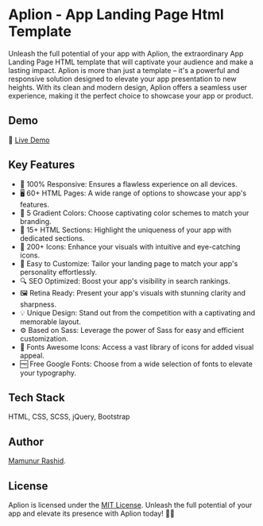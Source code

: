# Aplion - App Landing Page Html Template

Unleash the full potential of your app with Aplion, the extraordinary App Landing Page HTML template that will captivate your audience and make a lasting impact. Aplion is more than just a template – it's a powerful and responsive solution designed to elevate your app presentation to new heights. With its clean and modern design, Aplion offers a seamless user experience, making it the perfect choice to showcase your app or product.

## Demo
🔗 [Live Demo](https://mamunverse.github.io/Applion-App-Landing-Page-Html-Template/)

## Key Features

- 📱 100% Responsive: Ensures a flawless experience on all devices.
- 🖥️ 60+ HTML Pages: A wide range of options to showcase your app's features.
- 🌈 5 Gradient Colors: Choose captivating color schemes to match your branding.
- 📄 15+ HTML Sections: Highlight the uniqueness of your app with dedicated sections.
- 🎉 200+ Icons: Enhance your visuals with intuitive and eye-catching icons.
- 🔧 Easy to Customize: Tailor your landing page to match your app's personality effortlessly.
- 🔍 SEO Optimized: Boost your app's visibility in search rankings.
- 🖼️ Retina Ready: Present your app's visuals with stunning clarity and sharpness.
- 💡 Unique Design: Stand out from the competition with a captivating and memorable layout.
- ⚙️ Based on Sass: Leverage the power of Sass for easy and efficient customization.
- 🎨 Fonts Awesome Icons: Access a vast library of icons for added visual appeal.
- 🆓 Free Google Fonts: Choose from a wide selection of fonts to elevate your typography.

## Tech Stack
HTML, CSS, SCSS, jQuery, Bootstrap

## Author
 [Mamunur Rashid](https://mamunverse.com/).

## License
Aplion is licensed under the [MIT License](https://choosealicense.com/licenses/mit/). Unleash the full potential of your app and elevate its presence with Aplion today! 🚀✨
